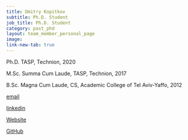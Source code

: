 ```yaml
---
title: Dmitry Kopitkov
subtitle: Ph.D. Student
job_title: Ph.D. Student
category: past_phd
layout: team_member_personal_page
image: 
link-new-tab: true
---
```


Ph.D. TASP, Technion, 2020

M.Sc. Summa Cum Laude, TASP, Technion, 2017

B.Sc. Magna Cum Laude, CS, Academic College of Tel Aviv-Yaffo, 2012

[email](mailto:dimkak@gmail.com)


[linkedin]()


[Website]()


[GitHub]()

<!-- {% bibliography --query @*[year=2023] --group_by none %}
{% bibliography -q @*[c ~= {{ V. Indelman }}] %}
{% bibliography --sort authors %} -->
